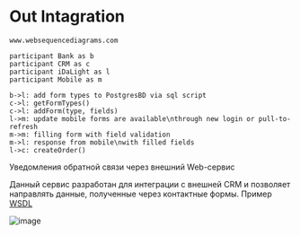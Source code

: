 # Out Intagration

```text
www.websequencediagrams.com

participant Bank as b
participant CRM as c
participant iDaLight as l
participant Mobile as m

b->l: add form types to PostgresBD via sql script
c->l: getFormTypes()
c->l: addForm(type, fields)
l->m: update mobile forms are available\nthrough new login or pull-to-refresh
m->m: filling form with field validation
m->l: response from mobile\nwith filled fields
l->c: createOrder()
```

Уведомления обратной связи через внешний Web-сервис

Данный сервис разработан для интеграции с внешней CRM и позволяет направлять данные, полученные через контактные формы. Пример [WSDL](http://dev.idamob.ru/orders-server-stub/services/OrdersWebServiceFacade?wsdl)

![image](https://www.websequencediagrams.com/cgi-bin/cdraw?lz=cGFydGljaXBhbnQgQmFuayBhcyBiCgAKDENSTSBhcyBjAAgNaURhTGlnaHQgYXMgbAAiDU1vYmlsZSBhcyBtCgpiLT5sOiBhZGQgZm9ybSB0eXBlcyB0byBQb3N0Z3Jlc0JEIHZpYSBzcWwgc2NyaXB0CmMALQVnZXRGb3JtVHlwZXMoKQAOB2FkZEZvcm0odHlwZSwgZmllbGRzKQpsLT5tOiB1cGRhdGUgbQB3BmZvcm1zIGFyZSBhdmFpbGFibGVcbnRocm91Z2ggbmV3IGxvZ2luIG9yIHB1bGwtdG8tcmVmcmVzaAptAEkFZmlsbGluZwCBLwZ3aXRoAGgGIHZhbGlkYXRpb24KbQCBVQVyZXNwb25zZSBmcm9tAHcHXG4AKwdsbGVkAIEgBwpsLT5jOiBjcmVhdGVPcmRlcigp&s=default)
